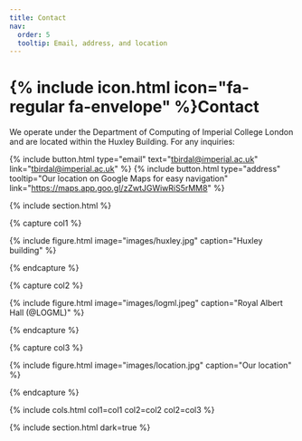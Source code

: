 ```yaml
---
title: Contact
nav:
  order: 5
  tooltip: Email, address, and location
---
```


# {% include icon.html icon="fa-regular fa-envelope" %}Contact

We operate under the Department of Computing of Imperial College London and are located within the Huxley Building. For any inquiries: 

{%
  include button.html
  type="email"
  text="tbirdal@imperial.ac.uk"
  link="tbirdal@imperial.ac.uk"
%}
{%
  include button.html
  type="address"
  tooltip="Our location on Google Maps for easy navigation"
  link="https://maps.app.goo.gl/zZwtJGWiwRiS5rMM8"
%}

{% include section.html %}

{% capture col1 %}

{%
  include figure.html
  image="images/huxley.jpg"
  caption="Huxley building"
%}

{% endcapture %}

{% capture col2 %}

{%
  include figure.html
  image="images/logml.jpeg"
  caption="Royal Albert Hall (@LOGML)"
%}

{% endcapture %}

{% capture col3 %}

{%
  include figure.html
  image="images/location.jpg"
  caption="Our location"
%}

{% endcapture %}

{% include cols.html col1=col1 col2=col2 col2=col3 %}

{% include section.html dark=true %}

